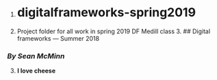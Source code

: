 1. # digitalframeworks-spring2019
2. Project folder for all work in spring 2019 DF Medill class
    3. ## Digital frameworks — Summer 2018
### *By Sean McMinn*

3. __I love cheese__

